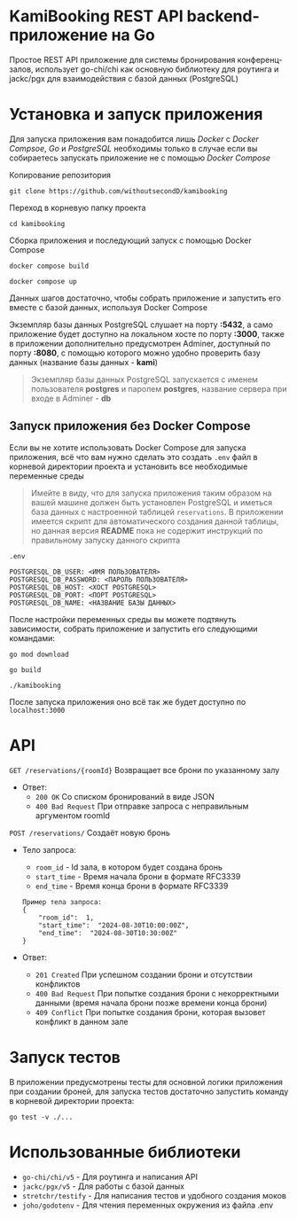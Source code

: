 
# KamiBooking REST API backend-приложение на Go

Простое REST API приложение для системы бронирования конференц-залов, использует go-chi/chi как основную библиотеку для роутинга и jackc/pgx для взаимодействия с базой данных (PostgreSQL)<br>

# Установка и запуск приложения
Для запуска приложения вам понадобится лишь *Docker* с *Docker Compsoe*, *Go* и *PostgreSQL* необходимы только в случае если вы собираетесь запускать приложение не с помощью *Docker Compose*

Копирование репозитория
```
git clone https://github.com/withoutsecondD/kamibooking
```

Переход в корневую папку проекта
```
cd kamibooking
```
Сборка приложения и последующий запуск с помощью Docker Compose
```
docker compose build
```
```
docker compose up
```

Данных шагов достаточно, чтобы собрать приложение и запустить его вместе с базой данных, используя Docker Compose

Экземпляр базы данных PostgreSQL слушает на порту <b>:5432</b>, а само приложение будет доступно на локальном хосте по порту <b>:3000</b>, также в приложении дополнительно предусмотрен Adminer, доступный по порту **:8080**, с помощью которого можно удобно проверить базу данных (название базы данных - **kami**)

> Экземпляр базы данных PostgreSQL запускается с именем пользователя **postgres** и паролем **postgres**, название сервера при входе в Adminer - **db**

## Запуск приложения без Docker Compose
Если вы не хотите использовать Docker Compose для запуска приложения, всё что вам нужно сделать это создать `.env` файл в корневой директории проекта и установить все необходимые переменные среды
> Имейте в виду, что для запуска приложения таким образом на вашей машине должен быть установлен PostgreSQL и иметься база данных с настроенной таблицей `reservations`. В приложении имеется скрипт для автоматического создания данной таблицы, но данная версия **README** пока не содержит инструкций по правильному запуску данного скрипта

`.env`
```
POSTGRESQL_DB_USER: <ИМЯ ПОЛЬЗОВАТЕЛЯ>
POSTGRESQL_DB_PASSWORD: <ПАРОЛЬ ПОЛЬЗОВАТЕЛЯ>
POSTGRESQL_DB_HOST: <ХОСТ POSTGRESQL>
POSTGRESQL_DB_PORT: <ПОРТ POSTGRESQL>
POSTGRESQL_DB_NAME: <НАЗВАНИЕ БАЗЫ ДАННЫХ>
```

После настройки переменных среды вы можете подтянуть зависимости, собрать приложение и запустить его следующими командами:
```
go mod download
```
```
go build
```
```
./kamibooking
```
После запуска приложения оно всё так же будет доступно по `localhost:3000`

# API

`GET /reservations/{roomId}`
Возвращает все брони по указанному залу

- Ответ:
    - `200 OK` Со списком бронирований в виде JSON
    - `400 Bad Request` При отправке запроса с неправильным аргументом roomId

`POST /reservations/`
Создаёт новую бронь

- Тело запроса:
    - `room_id` - Id зала, в котором будет создана бронь
    - `start_time` - Время начала брони в формате RFC3339
    - `end_time` - Время конца брони в формате RFC3339
  ```
  Пример тела запроса:
  {
      "room_id":  1,
      "start_time":  "2024-08-30T10:00:00Z",
      "end_time":  "2024-08-30T10:30:00Z"
  }
  ```

- Ответ:
    - `201 Created` При успешном создании брони и отсутствии конфликтов
    - `400 Bad Request` При попытке создания брони с некорректными данными (время начала брони позже времени конца брони)
    - `409 Conflict` При попытке создания брони, которая вызовет конфликт в данном зале

# Запуск тестов
В приложении предусмотрены тесты для основной логики приложения при создании броней, для запуска тестов достаточно запустить команду в корневой директории проекта:
```
go test -v ./...
```

# Использованные библиотеки

- `go-chi/chi/v5` - Для роутинга и написания API
- `jackc/pgx/v5` - Для работы с базой данных
- `stretchr/testify` - Для написания тестов и удобного создания моков
- `joho/godotenv` - Для чтения переменных окружения из файла .env
